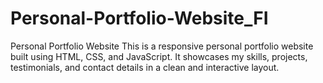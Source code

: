 # Personal-Portfolio-Website_FI
Personal Portfolio Website  This is a responsive personal portfolio website built using HTML, CSS, and JavaScript. It showcases my skills, projects, testimonials, and contact details in a clean and interactive layout.
